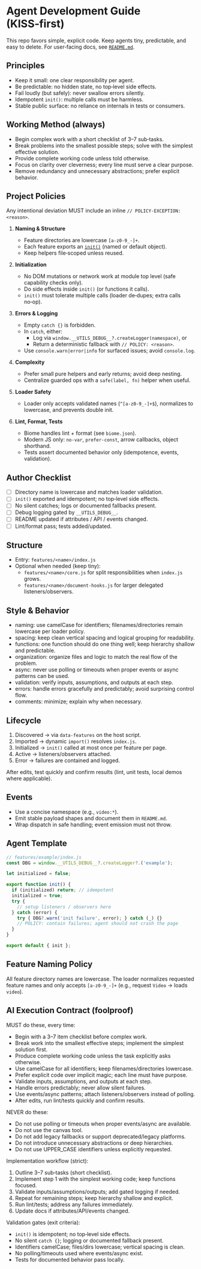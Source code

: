 # Agent Development Guide (KISS‑first)

This repo favors simple, explicit code. Keep agents tiny, predictable, and easy to delete. For user‑facing docs, see [`README.md`](README.md).

## Principles

- Keep it small: one clear responsibility per agent.
- Be predictable: no hidden state, no top‑level side effects.
- Fail loudly (but safely): never swallow errors silently.
- Idempotent `init()`: multiple calls must be harmless.
- Stable public surface: no reliance on internals in tests or consumers.

## Working Method (always)

- Begin complex work with a short checklist of 3–7 sub‑tasks.
- Break problems into the smallest possible steps; solve with the simplest effective solution.
- Provide complete working code unless told otherwise.
- Focus on clarity over cleverness; every line must serve a clear purpose.
- Remove redundancy and unnecessary abstractions; prefer explicit behavior.

## Project Policies

Any intentional deviation MUST include an inline `// POLICY-EXCEPTION: <reason>`.

1. **Naming & Structure**
   - Feature directories are lowercase `[a-z0-9_-]+`.
   - Each feature exports an [`init()`](features/) (named or default object).
   - Keep helpers file‑scoped unless reused.

2. **Initialization**
   - No DOM mutations or network work at module top level (safe capability checks only).
   - Do side effects inside `init()` (or functions it calls).
   - `init()` must tolerate multiple calls (loader de‑dupes; extra calls no‑op).

3. **Errors & Logging**
   - Empty `catch {}` is forbidden.
   - In `catch`, either:
     - Log via `window.__UTILS_DEBUG__?.createLogger(namespace)`, or
     - Return a deterministic fallback with `// POLICY: <reason>`.
   - Use `console.warn|error|info` for surfaced issues; avoid `console.log`.

4. **Complexity**
   - Prefer small pure helpers and early returns; avoid deep nesting.
   - Centralize guarded ops with a `safe(label, fn)` helper when useful.

5. **Loader Safety**
   - Loader only accepts validated names (`^[a-z0-9_-]+$`), normalizes to lowercase, and prevents double init.

6. **Lint, Format, Tests**
   - Biome handles lint + format (see `biome.json`).
   - Modern JS only: `no-var`, `prefer-const`, arrow callbacks, object shorthand.
   - Tests assert documented behavior only (idempotence, events, validation).

## Author Checklist

- [ ] Directory name is lowercase and matches loader validation.
- [ ] `init()` exported and idempotent; no top‑level side effects.
- [ ] No silent catches; logs or documented fallbacks present.
- [ ] Debug logging gated by `__UTILS_DEBUG__`.
- [ ] README updated if attributes / API / events changed.
- [ ] Lint/format pass; tests added/updated.

## Structure

- Entry: `features/<name>/index.js`
- Optional when needed (keep tiny):
  - `features/<name>/core.js` for split responsibilities when `index.js` grows.
  - `features/<name>/document-hooks.js` for larger delegated listeners/observers.

## Style & Behavior

- naming: use camelCase for identifiers; filenames/directories remain lowercase per loader policy.
- spacing: keep clean vertical spacing and logical grouping for readability.
- functions: one function should do one thing well; keep hierarchy shallow and predictable.
- organization: organize files and logic to match the real flow of the problem.
- async: never use polling or timeouts when proper events or async patterns can be used.
- validation: verify inputs, assumptions, and outputs at each step.
- errors: handle errors gracefully and predictably; avoid surprising control flow.
- comments: minimize; explain why when necessary.


## Lifecycle

1. Discovered → via `data-features` on the host script.
2. Imported → dynamic `import()` resolves `index.js`.
3. Initialized → `init()` called at most once per feature per page.
4. Active → listeners/observers attached.
5. Error → failures are contained and logged.

After edits, test quickly and confirm results (lint, unit tests, local demos where applicable).

## Events

- Use a concise namespace (e.g., `video:*`).
- Emit stable payload shapes and document them in `README.md`.
- Wrap dispatch in safe handling; event emission must not throw.

## Agent Template

```js
// features/example/index.js
const DBG = window.__UTILS_DEBUG__?.createLogger?.('example');

let initialized = false;

export function init() {
  if (initialized) return; // idempotent
  initialized = true;
  try {
    // setup listeners / observers here
  } catch (error) {
    try { DBG?.warn('init failure', error); } catch (_) {}
    // POLICY: contain failures; agent should not crash the page
  }
}

export default { init };
```

## Feature Naming Policy

All feature directory names are lowercase. The loader normalizes requested feature names and only accepts `[a-z0-9_-]+` (e.g., request `Video` → loads `video`).

## AI Execution Contract (foolproof)

MUST do these, every time:
- Begin with a 3–7 item checklist before complex work.
- Break work into the smallest effective steps; implement the simplest solution first.
- Produce complete working code unless the task explicitly asks otherwise.
- Use camelCase for all identifiers; keep filenames/directories lowercase.
- Prefer explicit code over implicit magic; each line must have purpose.
- Validate inputs, assumptions, and outputs at each step.
- Handle errors predictably; never allow silent failures.
- Use events/async patterns; attach listeners/observers instead of polling.
- After edits, run lint/tests quickly and confirm results.

NEVER do these:
- Do not use polling or timeouts when proper events/async are available.
- Do not use the canvas tool.
- Do not add legacy fallbacks or support deprecated/legacy platforms.
- Do not introduce unnecessary abstractions or deep hierarchies.
- Do not use UPPER_CASE identifiers unless explicitly requested.

Implementation workflow (strict):
1. Outline 3–7 sub‑tasks (short checklist).
2. Implement step 1 with the simplest working code; keep functions focused.
3. Validate inputs/assumptions/outputs; add gated logging if needed.
4. Repeat for remaining steps; keep hierarchy shallow and explicit.
5. Run lint/tests; address any failures immediately.
6. Update docs if attributes/API/events changed.

Validation gates (exit criteria):
- `init()` is idempotent; no top‑level side effects.
- No silent `catch {}`; logging or documented fallback present.
- Identifiers camelCase; files/dirs lowercase; vertical spacing is clean.
- No polling/timeouts used where events/async exist.
- Tests for documented behavior pass locally.
